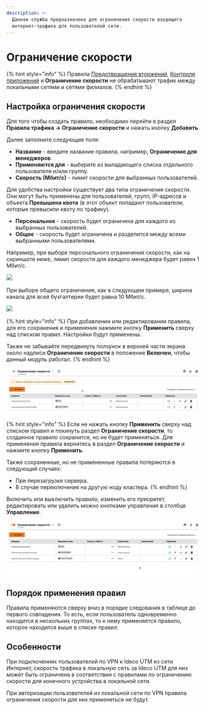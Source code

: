 ```yaml
---
description: >-
  Данная служба предназначена для ограничения скорости входящего
  интернет-трафика для пользователей сети.
---
```


# Ограничение скорости

{% hint style="info" %}
Правила [Предотвращения вторжений](ips.md), [Контроля приложений](application-control.md) и **Ограничение скорости** не обрабатывают трафик между локальными сетями и сетями филиалов.
{% endhint %}

## Настройка ограничения скорости

Для того чтобы создать правило, необходимо перейти в раздел **Правила трафика -> Ограничение скорости** и нажать кнопку **Добавить**.

Далее заполните следующие поля:

* **Название** - введите название правила, например, **Ограничение для менеджеров**. 
* **Применяются для** - выберите из выпадающего списка отдельного пользователя и/или группу.
* **Скорость \(Мбит/с\)** - лимит скорости для выбранных пользователей.

Для удобства настройки существует два типа ограничения скорости. Они могут быть применены для пользователей, групп, IP-адресов и объекта **Превышена квота** (в этот объект попадают пользователи, которые превысили квоту по трафику).

* **Персональное** - скорость будет ограничена для каждого из выбранных пользователей.
* **Общее** - скорость будет ограничена и разделится между всеми выбранными пользователями.

Например, при выборе персонального ограничения скорости, как на скриншоте ниже, лимит скорости для каждого менеджера будет равен 1 Мбит/с.

![](../../.gitbook/assets/sheyper\_manager.png)

При выборе общего ограничения, как в следующем примере, ширина канала для всей бухгалтерии будет равна 10 Мбит/с.

![](../../.gitbook/assets/sheyper\_buh.png)

{% hint style="info" %}
При добавлении или редактировании правила, для его сохранения и применения нажмите кнопку **Применить** сверху над списком правил. Настройки будут применены.

Также не забывайте передвинуть ползунок в верхней части экрана около надписи **Ограничение скорости** в положение **Включен**, чтобы данный модуль работал.
{% endhint %}

![](../../.gitbook/assets/limit-speed.gif)

{% hint style="info" %}
Если не нажать кнопку **Применить** сверху над списком правил и покинуть раздел **Ограничение скорости**, то созданное правило сохранится, но не будет применяться. Для применения правила вернитесь в раздел **Ограничение скорости** и нажмите кнопку **Применить**.

Также сохраненные, но не примененные правила потеряются в следующий случаях:

* При перезагрузке сервера.
* В случае переключения на другую ноду кластера.
{% endhint %}

Включить или выключить правило, изменить его приоритет, редактировать или удалить можно кнопками управления в столбце **Управление**.

![](../../.gitbook/assets/limit-manage.gif)

## Порядок применения правил

Правила применяются сверху вниз в порядке следования в таблице до первого совпадения. То есть, если пользователь одновременно находится в нескольких группах, то к нему применяется правило, которое находится выше в списке правил.

## Особенности

При подключениях пользователей по VPN к Ideco UTM из сети Интернет, скорость трафика в локальную сеть за Ideco UTM для них может быть ограничена в соответствии с правилами по ограничению скорости для конечного устройства в локальной сети.

При авторизации пользователей из локальной сети по VPN правила ограничения скорости для них применяться не будут.
